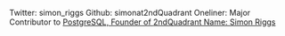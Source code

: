 Twitter: simon_riggs
Github: simonat2ndQuadrant
Oneliner: Major Contributor to <a href='http://www.postgresql.org/' target='_blank'>PostgreSQL, Founder of <a href='http://2ndquadrant.com/en/' target='_blank'>2ndQuadrant
Name: Simon Riggs